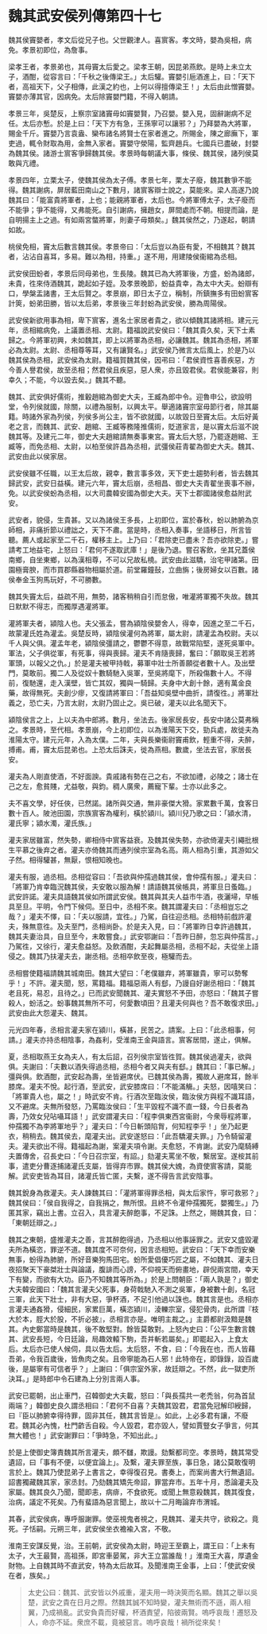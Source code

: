 # 魏其武安侯列傳第四十七

魏其侯竇嬰者，孝文后從兄子也。父世觀津人。喜賔客。孝文時，嬰為吳相，病免。孝景初即位，為詹事。

梁孝王者，孝景弟也，其母竇太后愛之。梁孝王朝，因昆弟燕飲。是時上未立太子，酒酣，從容言曰：「千秋之後傳梁王。」太后驩。竇嬰引巵酒進上，曰：「天下者，高祖天下，父子相傳，此漢之約也，上何以得擅傳梁王！」太后由此憎竇嬰。竇嬰亦薄其官，因病免。太后除竇嬰門籍，不得入朝請。

孝景三年，吳楚反，上察宗室諸竇毋如竇嬰賢，乃召嬰。嬰入見，固辭謝病不足任。太后亦慙。於是上曰：「天下方有急，王孫寧可以讓邪？」乃拜嬰為大將軍，賜金千斤。竇嬰乃言袁盎、欒布諸名將賢士在家者進之。所賜金，陳之廊廡下，軍吏過，輒令財取為用，金無入家者。竇嬰守滎陽，監齊趙兵。七國兵已盡破，封嬰為魏其侯。諸游士賔客爭歸魏其侯。孝景時每朝議大事，條侯、魏其侯，諸列侯莫敢與亢禮。

孝景四年，立栗太子，使魏其侯為太子傅。孝景七年，栗太子廢，魏其數爭不能得。魏其謝病，屏居藍田南山之下數月，諸賔客辯士說之，莫能來。梁人高遂乃說魏其曰：「能富貴將軍者，上也；能親將軍者，太后也。今將軍傅太子，太子廢而不能爭；爭不能得，又弗能死。自引謝病，擁趙女，屏間處而不朝。相提而論，是自明揚主上之過。有如兩宮螫將軍，則妻子毋類矣。」魏其侯然之，乃遂起，朝請如故。

桃侯免相，竇太后數言魏其侯。孝景帝曰：「太后豈以為臣有愛，不相魏其？魏其者，沾沾自喜耳，多易。難以為相，持重。」遂不用，用建陵侯衞綰為丞相。

武安侯田蚡者，孝景后同母弟也，生長陵。魏其已為大將軍後，方盛，蚡為諸郎，未貴，徃來侍酒魏其，跪起如子姪。及孝景晚節，蚡益貴幸，為太中大夫。蚡辯有口，學槃盂諸書，王太后賢之。孝景崩，即日太子立，稱制，所鎮撫多有田蚡賔客計筴，蚡弟田勝，皆以太后弟，孝景後三年封蚡為武安侯，勝為周陽侯。

武安侯新欲用事為相，卑下賔客，進名士家居者貴之，欲以傾魏其諸將相。建元元年，丞相綰病免，上議置丞相、太尉。籍福說武安侯曰：「魏其貴久矣，天下士素歸之。今將軍初興，未如魏其，即上以將軍為丞相，必讓魏其。魏其為丞相，將軍必為太尉。太尉、丞相尊等耳，又有讓賢名。」武安侯乃微言太后風上，於是乃以魏其侯為丞相，武安侯為太尉。籍福賀魏其侯，因弔曰：「君侯資性喜善疾惡，方今善人譽君侯，故至丞相；然君侯且疾惡，惡人衆，亦且毀君侯。君侯能兼容，則幸久；不能，今以毀去矣。」魏其不聽。

魏其、武安俱好儒術，推轂趙綰為御史大夫，王臧為郎中令。迎魯申公，欲設明堂，令列侯就國，除關，以禮為服制，以興太平。舉適諸竇宗室毋節行者，除其屬籍。時諸外家為列侯，列侯多尚公主，皆不欲就國，以故毀日至竇太后。太后好黃老之言，而魏其、武安、趙綰、王臧等務隆推儒術，貶道家言，是以竇太后滋不說魏其等。及建元二年，御史大夫趙綰請無奏事東宮。竇太后大怒，乃罷逐趙綰、王臧等，而免丞相、太尉，以柏至侯許昌為丞相，武彊侯莊青翟為御史大夫。魏其、武安由此以侯家居。

武安侯雖不任職，以王太后故，親幸，數言事多效，天下吏士趨勢利者，皆去魏其歸武安，武安日益橫。建元六年，竇太后崩，丞相昌、御史大夫青翟坐喪事不辦，免。以武安侯蚡為丞相，以大司農韓安國為御史大夫。天下士郡國諸侯愈益附武安。

武安者，貌侵，生貴甚。又以為諸侯王多長，上初即位，富於春秋，蚡以肺腑為京師相，非痛折節以禮詘之，天下不肅。當是時，丞相入奏事，坐語移日，所言皆聽。薦人或起家至二千石，權移主上。上乃曰：「君除吏已盡未？吾亦欲除吏。」嘗請考工地益宅，上怒曰：「君何不遂取武庫！」是後乃退。嘗召客飲，坐其兄蓋侯南鄉，自坐東鄉，以為漢相尊，不可以兄故私橈。武安由此滋驕，治宅甲諸第。田園極膏腴，而市買郡縣器物相屬於道。前堂羅鐘鼔，立曲旃；後房婦女以百數。諸侯奉金玉狗馬玩好，不可勝數。

魏其失竇太后，益疏不用，無勢，諸客稍稍自引而怠傲，唯灌將軍獨不失故。魏其日默默不得志，而獨厚遇灌將軍。

灌將軍夫者，潁陰人也。夫父張孟，嘗為潁陰侯嬰舍人，得幸，因進之至二千石，故蒙灌氏姓為灌孟。吳楚反時，潁陰侯灌何為將軍，屬太尉，請灌孟為校尉。夫以千人與父俱。灌孟年老，潁陰侯彊請之，鬱鬱不得意，故戰常陷堅，遂死吳軍中。軍法，父子俱從軍，有死事，得與喪歸。灌夫不肯隨喪歸，奮曰：「願取吳王若將軍頭，以報父之仇。」於是灌夫被甲持戟，募軍中壯士所善願從者數十人。及出壁門，莫敢前。獨二人及從奴十數騎馳入吳軍，至吳將麾下，所殺傷數十人。不得前，復馳還，走入漢壁，皆亡其奴，獨與一騎歸。夫身中大創十餘，適有萬金良藥，故得無死。夫創少瘳，又復請將軍曰：「吾益知吳壁中曲折，請復徃。」將軍壯義之，恐亡夫，乃言太尉，太尉乃固止之。吳已破，灌夫以此名聞天下。

潁陰侯言之上，上以夫為中郎將。數月，坐法去。後家居長安，長安中諸公莫弗稱之。孝景時，至代相。孝景崩，今上初即位，以為淮陽天下交，勁兵處，故徙夫為淮陽太守。建元元年，入為太僕。二年，夫與長樂衞尉竇甫飲，輕重不得，夫醉，搏甫。甫，竇太后昆弟也。上恐太后誅夫，徙為燕相。數歲，坐法去官，家居長安。

灌夫為人剛直使酒，不好面諛。貴戚諸有勢在己之右，不欲加禮，必陵之；諸士在己之左，愈貧賤，尤益敬，與鈞。稠人廣衆，薦寵下輩。士亦以此多之。

夫不喜文學，好任俠，已然諾。諸所與交通，無非豪傑大猾。家累數千萬，食客日數十百人。陂池田園，宗族賔客為權利，橫於潁川。潁川兒乃歌之曰：「潁水清，灌氏寧；潁水濁，灌氏族。」

灌夫家居雖富，然失勢，卿相侍中賔客益衰。及魏其侯失勢，亦欲倚灌夫引繩批根生平慕之後弃之者。灌夫亦倚魏其而通列侯宗室為名高。兩人相為引重，其游如父子然。相得驩甚，無厭，恨相知晚也。

灌夫有服，過丞相。丞相從容曰：「吾欲與仲孺過魏其侯，會仲孺有服。」灌夫曰：「將軍乃肯幸臨況魏其侯，夫安敢以服為解！請語魏其侯帳具，將軍旦日蚤臨。」武安許諾。灌夫具語魏其侯如所謂武安侯。魏其與其夫人益市牛酒，夜灑埽，早帳具至旦。平明，令門下候伺。至日中，丞相不來。魏其謂灌夫曰：「丞相豈忘之哉？」灌夫不懌，曰：「夫以服請，宜徃。」乃駕，自往迎丞相。丞相特前戲許灌夫，殊無意徃。及夫至門，丞相尚卧。於是夫入見，曰：「將軍昨日幸許過魏其，魏其夫妻治具，自旦至今，未敢嘗食。」武安鄂謝曰：「吾昨日醉，忽忘與仲孺言。」乃駕徃，又徐行，灌夫愈益怒。及飲酒酣，夫起舞屬丞相，丞相不起，夫從坐上語侵之。魏其乃扶灌夫去，謝丞相。丞相卒飲至夜，極驩而去。

丞相嘗使籍福請魏其城南田。魏其大望曰：「老僕雖弃，將軍雖貴，寧可以勢奪乎！」不許。灌夫聞，怒，罵籍福。籍福惡兩人有郄，乃謾自好謝丞相曰：「魏其老且死，易忍，且待之。」已而武安聞魏其、灌夫實怒不予田，亦怒曰：「魏其子嘗殺人，蚡活之。蚡事魏其無所不可，何愛數頃田？且灌夫何與也？吾不敢復求田。」武安由此大怨灌夫、魏其。

元光四年春，丞相言灌夫家在潁川，橫甚，民苦之。請案。上曰：「此丞相事，何請。」灌夫亦持丞相陰事，為姦利，受淮南王金與語言。賔客居間，遂止，俱解。

夏，丞相取燕王女為夫人，有太后詔，召列侯宗室皆徃賀。魏其侯過灌夫，欲與俱。夫謝曰：「夫數以酒失得過丞相，丞相今者又與夫有郄。」魏其曰：「事已解。」彊與俱。飲酒酣，武安起為壽，坐皆避席伏。已魏其侯為壽，獨故人避席耳，餘半膝席。灌夫不悅。起行酒，至武安，武安膝席曰：「不能滿觴。」夫怒，因嘻笑曰：「將軍貴人也，屬之！」時武安不肯。行酒次至臨汝侯，臨汝侯方與程不識耳語，又不避席。夫無所發怒，乃罵臨汝侯曰：「生平毀程不識不直一錢，今日長者為壽，乃效女兒呫囁耳語！」武安謂灌夫曰：「程李俱東西宮衞尉，今衆辱程將軍，仲孺獨不為李將軍地乎？」灌夫曰：「今日斬頭陷胷，何知程李乎！」坐乃起更衣，稍稍去。魏其侯去，麾灌夫出。武安遂怒曰：「此吾驕灌夫罪。」乃令騎留灌夫。灌夫欲出不得。籍福起為謝，案灌夫項令謝。夫愈怒，不肯謝。武安乃麾騎縛夫置傳舍，召長史曰：「今日召宗室，有詔。」劾灌夫罵坐不敬，繫居室。遂桉其前事，遣吏分曹逐捕諸灌氏支屬，皆得弃市罪。魏其侯大媿，為資使賔客請，莫能解。武安吏皆為耳目，諸灌氏皆亡匿，夫繫，遂不得告言武安陰事。

魏其銳身為救灌夫。夫人諫魏其曰：「灌將軍得罪丞相，與太后家忤，寧可救邪？」魏其侯曰：「侯自我得之，自我捐之，無所恨。且終不令灌仲孺獨死，嬰獨生。」乃匿其家，竊出上書。立召入，具言灌夫醉飽事，不足誅。上然之，賜魏其食，曰：「東朝廷辯之。」

魏其之東朝，盛推灌夫之善，言其醉飽得過，乃丞相以他事誣罪之。武安又盛毀灌夫所為橫恣，罪逆不道。魏其度不可奈何，因言丞相短。武安曰：「天下幸而安樂無事，蚡得為肺腑，所好音樂狗馬田宅。蚡所愛倡優巧匠之屬，不如魏其、灌夫日夜招聚天下豪桀壯士與論議，腹誹而心謗，不仰視天而俯畫地，辟倪兩宮間，幸天下有變，而欲有大功。臣乃不知魏其等所為。」於是上問朝臣：「兩人孰是？」御史大夫韓安國曰：「魏其言灌夫父死事，身荷戟馳入不測之吳軍，身被數十創，名冠三軍，此天下壯士，非有大惡，爭杯酒，不足引他過以誅也。魏其言是也。丞相亦言灌夫通姦猾，侵細民，家累巨萬，橫恣潁川，淩轢宗室，侵犯骨肉，此所謂『枝大於本，脛大於股，不折必披』，丞相言亦是。唯明主裁之。」主爵都尉汲黯是魏其。內史鄭當時是魏其，後不敢堅對。餘皆莫敢對。上怒內史曰：「公平生數言魏其、武安長短，今日廷論，局趣效轅下駒，吾并斬若屬矣。」即罷起入，上食太后。太后亦已使人候伺，具以告太后。太后怒，不食，曰：「今我在也，而人皆藉吾弟，令我百歲後，皆魚肉之矣。且帝寧能為石人邪！此特帝在，即錄錄，設百歲後，是屬寧有可信者乎？」上謝曰：「俱宗室外家，故廷辯之。不然，此一獄吏所決耳。」是時郎中令石建為上分別言兩人事。

武安已罷朝，出止車門，召韓御史大夫載，怒曰：「與長孺共一老禿翁，何為首鼠兩端？」韓御史良久謂丞相曰：「君何不自喜？夫魏其毀君，君當免冠解印綬歸，曰『臣以肺腑幸得待罪，固非其任，魏其言皆是』。如此，上必多君有讓，不廢君。魏其必內愧，杜門齚舌自殺。今人毀君，君亦毀人，譬如賈豎女子爭言，何其無大體也！」武安謝罪曰：「爭時急，不知出此。」

於是上使御史簿責魏其所言灌夫，頗不讎，欺謾。劾繫都司空。孝景時，魏其常受遺詔，曰「事有不便，以便宜論上」。及繫，灌夫罪至族，事日急，諸公莫敢復明言於上。魏其乃使昆弟子上書言之，幸得復召見。書奏上，而案尚書大行無遺詔。詔書獨藏魏其家，家丞封。乃劾魏其矯先帝詔，罪當弃市。五年十月，悉論灌夫及家屬。魏其良久乃聞，聞即恚，病痱，不食欲死。或聞上無意殺魏其，魏其復食，治病，議定不死矣。乃有蜚語為惡言聞上，故以十二月晦論弃市渭城。

其春，武安侯病，專呼服謝罪。使巫視鬼者視之，見魏其、灌夫共守，欲殺之。竟死。子恬嗣。元朔三年，武安侯坐衣襜褕入宮，不敬。

淮南王安謀反覺，治。王前朝，武安侯為太尉，時迎王至霸上，謂王曰：「上未有太子，大王最賢，高祖孫，即宮車晏駕，非大王立當誰哉！」淮南王大喜，厚遺金財物。上自魏其時不直武安，特為太后故耳。及聞淮南王金事，上曰：「使武安侯在者，族矣。」



> 太史公曰：魏其、武安皆以外戚重，灌夫用一時決筴而名顯。魏其之舉以吳楚，武安之貴在日月之際。然魏其誠不知時變，灌夫無術而不遜，兩人相翼，乃成禍亂。武安負貴而好權，杯酒責望，陷彼兩賢。嗚呼哀哉！遷怒及人，命亦不延。衆庶不載，竟被惡言。嗚呼哀哉！禍所從來矣！
